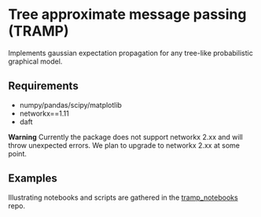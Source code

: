 # Tree approximate message passing (TRAMP)

Implements gaussian expectation propagation for any tree-like probabilistic graphical model. 

## Requirements

- numpy/pandas/scipy/matplotlib
- networkx==1.11
- daft

**Warning** Currently the package does not support networkx 2.xx and will throw unexpected errors. We plan to upgrade to networkx 2.xx at some point.

## Examples

Illustrating notebooks and scripts are gathered in the [tramp_notebooks](https://github.com/sphinxteam/tramp_notebooks) repo. 
